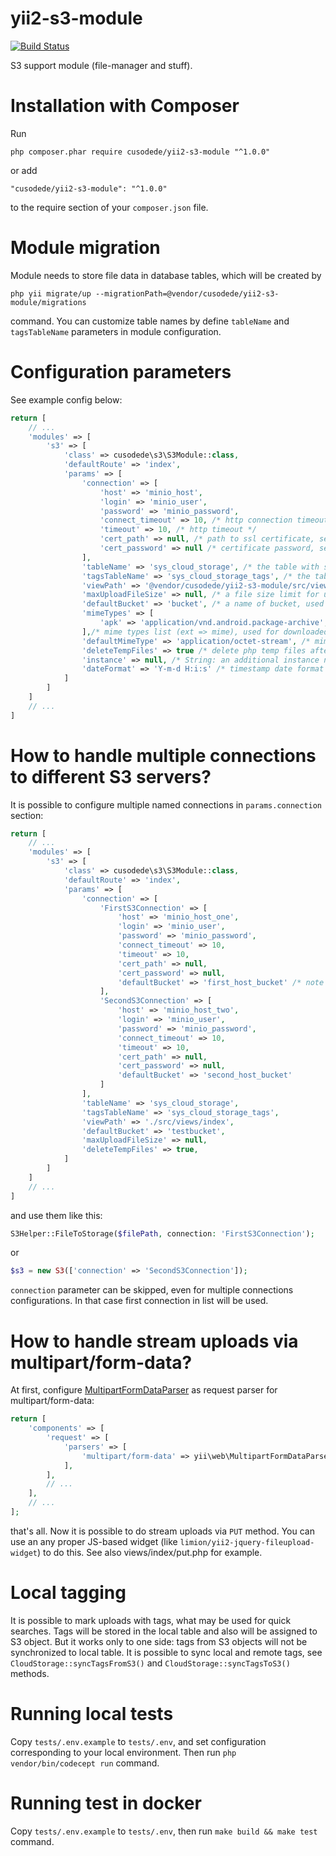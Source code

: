 # yii2-s3-module

[![Build Status](https://github.com/cusodede/yii2-s3-module/actions/workflows/ci_with_postgresql.yml/badge.svg)](https://github.com/cusodede/yii2-s3-module/actions)

S3 support module (file-manager and stuff).

# Installation with Composer

Run

```
php composer.phar require cusodede/yii2-s3-module "^1.0.0"
```

or add

```
"cusodede/yii2-s3-module": "^1.0.0"
```

to the require section of your `composer.json` file.

# Module migration

Module needs to store file data in database tables, which will be created by

```
php yii migrate/up --migrationPath=@vendor/cusodede/yii2-s3-module/migrations
```

command. You can customize table names by define `tableName` and `tagsTableName` parameters in module
configuration.

# Configuration parameters

See example config below:

```php
return [
    // ...
    'modules' => [
        's3' => [
            'class' => cusodede\s3\S3Module::class,
            'defaultRoute' => 'index',
            'params' => [
                'connection' => [
                    'host' => 'minio_host',
                    'login' => 'minio_user',
                    'password' => 'minio_password',
                    'connect_timeout' => 10, /* http connection timeout */
                    'timeout' => 10, /* http timeout */
                    'cert_path' => null, /* path to ssl certificate, set null to disable */
                    'cert_password' => null /* certificate password, set null, if certificate has no password */
                ],
                'tableName' => 'sys_cloud_storage', /* the table with storage data info, see Module migration section */
                'tagsTableName' => 'sys_cloud_storage_tags', /* the table with local tags, see Module migration section */
                'viewPath' => '@vendor/cusodede/yii2-s3-module/src/views/index', /* path to view templates, if you want to customize them */
                'maxUploadFileSize' => null, /* a file size limit for uploaded file, set null to disable */
                'defaultBucket' => 'bucket', /* a name of bucket, used by default, if null, an alphabetically first bucket will be used */
                'mimeTypes' => [
                    'apk' => 'application/vnd.android.package-archive',
                ],/* mime types list (ext => mime), used for downloaded files mime substitution. Note: that list overrides a magic.mime file information. */
                'defaultMimeType' => 'application/octet-stream', /* mime type, that be used for any file, which extension aren't included in mimeTypes parameter or in magic.mime */
                'deleteTempFiles' => true /* delete php temp files after upload */
                'instance' => null, /* String: an additional instance name (useful for connection definition, if several connections are used. Null: disabled */
                'dateFormat' => 'Y-m-d H:i:s' /* timestamp date format for created_at field. Also can be set via closure like 'dateFormat' => function() => DateTimeImmutable::createFromFormat('Y-m-d H:i:s.uO', '2009-02-15') */
            ]
        ]
    ]
    // ...
]
```

# How to handle multiple connections to different S3 servers?

It is possible to configure multiple named connections in `params.connection` section:

```php
return [
    // ...
    'modules' => [
        's3' => [
            'class' => cusodede\s3\S3Module::class,
            'defaultRoute' => 'index',
            'params' => [
                'connection' => [
                    'FirstS3Connection' => [
                        'host' => 'minio_host_one',
                        'login' => 'minio_user',
                        'password' => 'minio_password',
                        'connect_timeout' => 10,
                        'timeout' => 10,
                        'cert_path' => null,
                        'cert_password' => null,
                        'defaultBucket' => 'first_host_bucket' /* note that you can set default bucket for each connection separately */
                    ],
                    'SecondS3Connection' => [
                        'host' => 'minio_host_two',
                        'login' => 'minio_user',
                        'password' => 'minio_password',
                        'connect_timeout' => 10,
                        'timeout' => 10,
                        'cert_path' => null,
                        'cert_password' => null,
                        'defaultBucket' => 'second_host_bucket'
                    ]
                ],
                'tableName' => 'sys_cloud_storage',
                'tagsTableName' => 'sys_cloud_storage_tags',
                'viewPath' => './src/views/index',
                'defaultBucket' => 'testbucket',
                'maxUploadFileSize' => null,
                'deleteTempFiles' => true,
            ]
        ]
    ]
    // ...
]
```

and use them like this:

```php
S3Helper::FileToStorage($filePath, connection: 'FirstS3Connection');
```

or

```php
$s3 = new S3(['connection' => 'SecondS3Connection']);
```

`connection` parameter can be skipped, even for multiple connections configurations. In that case first
connection in list will be used.

# How to handle stream uploads via multipart/form-data?

At first,
configure [MultipartFormDataParser](https://www.yiiframework.com/doc/api/2.0/yii-web-multipartformdataparser)
as request parser for multipart/form-data:

```php
return [
    'components' => [
        'request' => [
            'parsers' => [
                'multipart/form-data' => yii\web\MultipartFormDataParser::class
            ],
        ],
        // ...
    ],
    // ...
];
```

that's all. Now it is possible to do stream uploads via `PUT` method. You can use an any proper JS-based
widget (like `limion/yii2-jquery-fileupload-widget`) to do this. See also views/index/put.php for example.

# Local tagging

It is possible to mark uploads with tags, what may be used for quick searches. Tags will be stored in the
local table and also will be assigned to S3 object. But it works only to one side: tags from S3 objects will
not be synchronized to local table. It is possible to sync local and remote tags, see
`CloudStorage::syncTagsFromS3()` and `CloudStorage::syncTagsToS3()` methods.

# Running local tests

Copy `tests/.env.example` to `tests/.env`, and set configuration corresponding to your local environment. Then
run `php vendor/bin/codecept run` command.

# Running test in docker

Copy `tests/.env.example` to `tests/.env`, then run `make build && make test` command.
